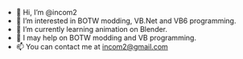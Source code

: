 - 👋 Hi, I’m @incom2
- 👀 I’m interested in BOTW modding, VB.Net and VB6 programming.
- 🌱 I’m currently learning animation on Blender.
- 💞️ I may help on BOTW modding and VB programming.
- 📫 You can contact me at incom2@gmail.com

<!---
incom2/incom2 is a ✨ special ✨ repository because its `README.md` (this file) appears on your GitHub profile.
You can click the Preview link to take a look at your changes.
--->
